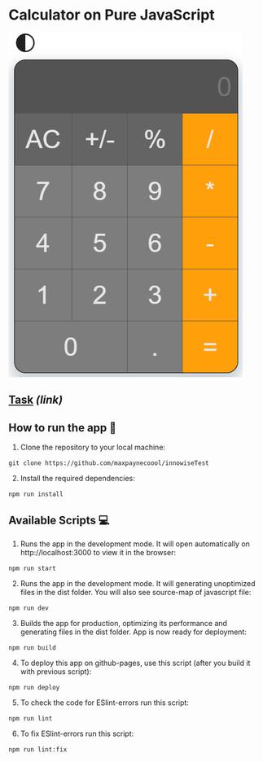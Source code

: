 # Calculator on Pure JavaScript

![Screenshot](./src/images/image_2024-02-07_23-47-08.png)

## [Task](https://drive.google.com/file/d/1tt4iL5QUoPzmTDjXHDrm8TvmZ8Qf61P-/view?usp=sharing) ___(link)___

## How to run the app 🚀️

1. Clone the repository to your local machine:

```
git clone https://github.com/maxpaynecoool/innowiseTest
```

2. Install the required dependencies:

```
npm run install
```

## Available Scripts 💻

1. Runs the app in the development mode.
It will open automatically on http://localhost:3000 to view it in the browser:

```
npm run start
```

2. Runs the app in the development mode.
   It will generating unoptimized files in the dist folder. You will also see source-map of javascript file:

```
npm run dev
```

3. Builds the app for production, optimizing its performance and generating files in the dist folder. App is now ready for deployment:

```
npm run build
```

4. To deploy this app on github-pages, use this script (after you build it with previous script):

```
npm run deploy
```

5. To check the code for ESlint-errors run this script:

```
npm run lint
```

6. To fix ESlint-errors run this script:

```
npm run lint:fix
```